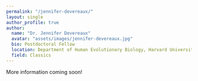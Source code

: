 ```yaml
---
permalink: "/jennifer-devereaux/"
layout: single
author_profile: true
author:
  name: "Dr. Jennifer Devereaux"
  avatar: "assets/images/jennifer-devereaux.jpg"
  bio: Postdoctoral Fellow
  location: Department of Human Evolutionary Biology, Harvard University
  field: Classics
---
```

More information coming soon!

